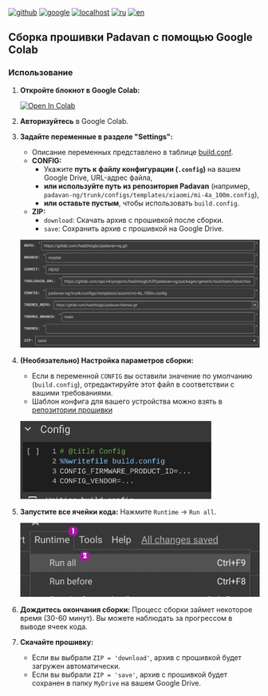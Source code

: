 [![github](https://img.shields.io/badge/GITHUB-builder-red.svg)](github.md)
[![google](https://img.shields.io/badge/GOOGLE-builder-green.svg)](google.md)
[![localhost](https://img.shields.io/badge/LOCALHOST-builder-red.svg)](localhost.md)
[![ru](https://img.shields.io/badge/lang-ru-green)](google.md)
[![en](https://img.shields.io/badge/lang-en-white)](../en-US/google.md)

## Сборка прошивки Padavan с помощью Google Colab

### Использование

1. **Откройте блокнот в Google Colab:**

    [![Open In Colab](https://colab.research.google.com/assets/colab-badge.svg)](https://colab.research.google.com/github/alex2844/padavan-builder/blob/main/build.ipynb)

2. **Авторизуйтесь** в Google Colab.

3. **Задайте переменные в разделе "Settings":**
    * Описание переменных представлено в таблице [build.conf](conf.md).
    * **CONFIG:**
        * Укажите **путь к файлу конфигурации (`.config`)** на вашем Google Drive, URL-адрес файла,
        * **или используйте путь из репозитория Padavan** (например, `padavan-ng/trunk/configs/templates/xiaomi/mi-4a_100m.config`),
        * **или оставьте пустым**, чтобы использовать `build.config`.
    * **ZIP:**
        * `download`: Скачать архив с прошивкой после сборки.
        * `save`: Сохранить архив с прошивкой на Google Drive.

    ![variables](../images/google_variables.png)

4. **(Необязательно) Настройка параметров сборки:**
    * Если в переменной `CONFIG` вы оставили значение по умолчанию (`build.config`), отредактируйте этот файл в соответствии с вашими требованиями.
    * Шаблон конфига для вашего устройства можно взять в [репозитории прошивки](https://gitlab.com/hadzhioglu/padavan-ng/-/tree/master/trunk/configs/templates)

    ![config](../images/google_config.png)

5. **Запустите все ячейки кода:** Нажмите `Runtime` -> `Run all`.

    ![runtime](../images/google_runtime.png)

6. **Дождитесь окончания сборки:** Процесс сборки займет некоторое время (30-60 минут). Вы можете наблюдать за прогрессом в выводе ячеек кода.

7. **Скачайте прошивку:**
    * Если вы выбрали `ZIP = 'download'`, архив с прошивкой будет загружен автоматически.
    * Если вы выбрали `ZIP = 'save'`, архив с прошивкой будет сохранен в папку `MyDrive` на вашем Google Drive.
